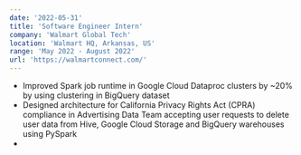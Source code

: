 ```yaml
---
date: '2022-05-31'
title: 'Software Engineer Intern'
company: 'Walmart Global Tech'
location: 'Walmart HQ, Arkansas, US'
range: 'May 2022 - August 2022'
url: 'https://walmartconnect.com/'
---
```

- Improved Spark job runtime in Google Cloud Dataproc clusters by ~20% by using clustering in BigQuery dataset
- Designed architecture for California Privacy Rights Act (CPRA) compliance in Advertising Data Team accepting user requests to delete user data from Hive, Google Cloud Storage and BigQuery warehouses using PySpark
- 